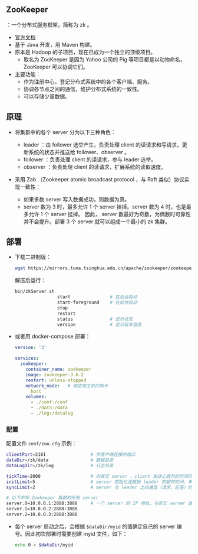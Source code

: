 ## ZooKeeper

：一个分布式服务框架，简称为 zk 。
- [官方文档](https://zookeeper.apache.org/doc/r3.6.2/index.html)
- 基于 Java 开发，用 Maven 构建。
- 原本是 Hadoop 的子项目，现在已成为一个独立的顶级项目。
  - 取名为 ZooKeeper 是因为 Yahoo 公司的 Pig 等项目都是以动物命名，ZooKeeper 可以协调它们。
- 主要功能：
  - 作为注册中心，登记分布式系统中的各个客户端、服务。
  - 协调各节点之间的通信，维护分布式系统的一致性。
  - 可以存储少量数据。

## 原理

- 将集群中的各个 server 分为以下三种角色：
  - leader ：由 follower 选举产生，负责处理 client 的读请求和写请求，更新系统的状态并推送给 follower、observer 。
  - follower ：负责处理 client 的读请求，参与 leader 选举。
  - observer ：负责处理 client 的读请求，扩展系统的读取速度。

- 采用 Zab （Zookeeper atomic broadcast protocol ，与 Raft 类似）协议实现一致性：
  - 如果多数 server 写入数据成功，则数据为真。
  - server 数为 3 时，最多允许 1 个 server 挂掉。server 数为 4 时，也是最多允许 1 个 server 挂掉。
    因此， server 数最好为奇数，为偶数时可靠性并不会提升。部署 3 个 server 就可以组成一个最小的 zk 集群。

## 部署

- 下载二进制版：
  ```sh
  wget https://mirrors.tuna.tsinghua.edu.cn/apache/zookeeper/zookeeper-3.6.2/apache-zookeeper-3.6.2-bin.tar.gz
  ```
  解压后运行：
  ```sh
  bin/zkServer.sh
                  start               # 在后台启动
                  start-foreground    # 在前台启动
                  stop
                  restart
                  status              # 显示状态
                  version             # 显示版本信息
  ```
- 或者用 docker-compose 部署：
  ```yml
  version: '3'

  services:
    zookeeper:
      container_name: zookeeper
      image: zookeeper:3.6.2
      restart: unless-stopped
      network_mode:   # 绑定宿主机的网卡
        host
      volumes:
        - ./conf:/conf
        - ./data:/data
        - ./log:/datalog
  ```

### 配置

配置文件 `conf/zoo.cfg` 示例：
```sh
clientPort=2181                 # 供客户端连接的端口
dataDir=/zk/data                # 数据目录
dataLogDir=/zk/log              # 日志目录

tickTime=2000                   # 向其它 server 、client 发送心跳包的时间间隔（ms）
initLimit=5                     # server 初始化连接到 leader 的超时时间，单位为 tickTime
syncLimit=2                     # server 与 leader 之间通信（请求、应答）的超时时间，单位为 tickTime

# 以下声明 Zookeeper 集群的所有 server
server.0=10.0.0.1:2888:3888     # 一个 server 的 IP 地址、与其它 server 通信的端口、用于 leader 选举的端口
server.1=10.0.0.2:2888:3888
server.2=10.0.0.3:2888:3888
```
- 每个 server 启动之后，会根据 `$dataDir/myid` 的值确定自己的 server 编号。因此初次部署时需要创建 myid 文件，如下：
  ```sh
  echo 0 > $dataDir/myid
  ```
